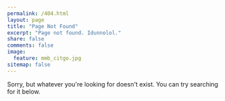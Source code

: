 ```yaml
---
permalink: /404.html
layout: page
title: "Page Not Found"
excerpt: "Page not found. Idunnolol."
share: false
comments: false
image:
  feature: mmb_citgo.jpg
sitemap: false
---  
```


Sorry, but whatever you're looking for doesn't exist. You can try searching for it below.

<script type="text/javascript">
  var GOOG_FIXURL_LANG = 'en';
  var GOOG_FIXURL_SITE = '{{ site.url }}'
</script>
<script type="text/javascript"
  src="http://linkhelp.clients.google.com/tbproxy/lh/wm/fixurl.js">
</script>